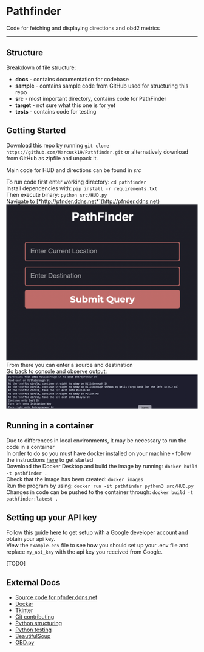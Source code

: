 # Pathfinder 
Code for fetching and displaying directions and obd2 metrics <br />


---------------

## Structure ##
Breakdown of file structure: <br />
* **docs** - contains documentation for codebase
* **sample** - contains sample code from GitHub used for structuring this repo
* **src** - most important directory, contains code for PathFinder
* **target** - not sure what this one is for yet
* **tests** - contains code for testing

## Getting Started ##

Download this repo by running `git clone https://github.com/Marcusk19/Pathfinder.git`
or alternatively download from GitHub as zipfile and unpack it.

Main code for HUD and directions can be found in *src* 

To run code first enter working directory:
`cd pathfinder` <br />
Install dependencies with:
`pip install -r requirements.txt` <br />
Then execute binary:
`python src/HUD.py` <br />
Navigate to [*http://pfnder.ddns.net*](http://pfnder.ddns.net) <br />
![website](readme_images/website.png "pfnder.ddns.net")
From there you can enter a source and destination <br />
Go back to console and observe output: <br />
![output](readme_images/terminal_output.png "terminal output")

## Running in a container ##

Due to differences in local environments, it may be necessary to run the code in a container <br />
In order to do so you must have docker installed on your machine - follow the instructions [here](https://www.docker.com/get-started) to get started <br />
Download the Docker Desktop and build the image by running: `docker build -t pathfinder .` <br />
Check that the image has been created: `docker images` <br />
Run the program by using: `docker run -it pathfinder python3 src/HUD.py` <br />
Changes in code can be pushed to the container through: `docker build -t pathfinder:latest .` <br />

## Setting up your API key ##
Follow this guide [here](https://developers.google.com/maps/documentation/directions/quickstart "Google Directions") to get setup with a Google developer account and obtain your api key.<br />
View the `example.env` file to see how you should set up your .env file and replace `my_api_key` with the api key you received from Google. <br /> 

[TODO]
## External Docs ##
* [Source code for pfnder.ddns.net](https://github.com/Marcusk19/MQTT-web-app "webapp")
* [Docker](https://docs.docker.com/get-started/ "Getting started")
* [Tkinter](https://docs.python.org/3/library/tkinter.html "Tkinter docs")
* [Git contributing](http://www.git-scm.com/book/en/v2/Distributed-Git-Contributing-to-a-Project#Commit-Guidelines "Using git")
* [Python structuring](https://docs.python-guide.org/writing/structure/ "How to structure python code")
* [Python testing](https://docs.python-guide.org/writing/tests/ "How to test your code")
* [BeautifulSoup](https://beautiful-soup-4.readthedocs.io/en/latest/ "BeautifulSoup Documentation")
* [OBD.py](https://python-obd.readthedocs.io/en/latest/ "OBD python library")


